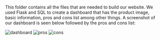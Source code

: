 This folder contains all the files that are needed to build our website. We used Flask and SQL to create a dashboard that has the product image, basic information, pros and cons list among other things. A screenshot of our dashboard is seen below followed by the pros and cons list:

![dashboard](https://imgur.com/llWFMYl.png)
![pros](https://imgur.com/ihEcjP5.png)
![cons](https://imgur.com/4RTPysc.png)
